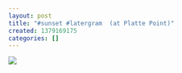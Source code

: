 ```yaml
---
layout: post
title: "#sunset #latergram  (at Platte Point)"
created: 1379169175
categories: []
---
```

<img src="http://31.media.tumblr.com/c93cf14e4d8660e34c6fc1d786a16e74/tumblr_mt4dqv7dtS1rsr8w3o1_500.jpg"/><br/><br/>
